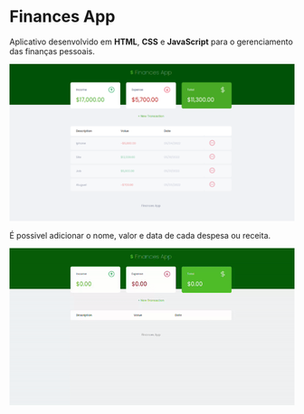 # Finances App

Aplicativo desenvolvido em **HTML**, **CSS** e **JavaScript** para o gerenciamento das finanças pessoais.

<img src="./README/home.png" width="600" />



É possivel adicionar o nome, valor e data de cada despesa ou receita.

<img src="./README/add-transaction.gif" width="600" />